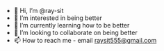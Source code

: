 - 👋 Hi, I’m @ray-sit
- 👀 I’m interested in being better
- 🌱 I’m currently learning how to be better
- 💞️ I’m looking to collaborate on being better
- 📫 How to reach me - email raysit555@gmail.com

<!---
ray-sit/ray-sit is a ✨ special ✨ repository because its `README.md` (this file) appears on your GitHub profile.
You can click the Preview link to take a look at your changes.
--->
